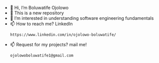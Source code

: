 - 👋 Hi, I’m Boluwatife Ojolowo 
- 👀 This is a new repository
- 👀 I’m interested in understanding software engineering fundamentals
- 📫 How to reach me? LinkedIn
  ```sh
  https://www.linkedin.com/in/ojolowo-boluwatife/
- 📫 Request for my projects? mail me!
  ```sh
  ojolowoboluwatife1@gmail.com 
